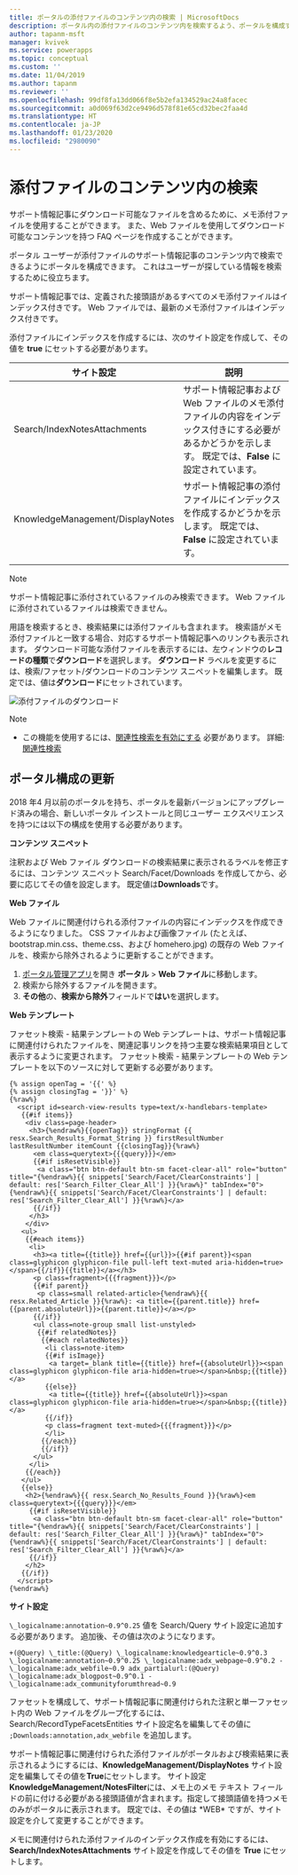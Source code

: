```yaml
---
title: ポータルの添付ファイルのコンテンツ内の検索 | MicrosoftDocs
description: ポータル内の添付ファイルのコンテンツ内を検索するよう、ポータルを構成する方法を説明します。
author: tapanm-msft
manager: kvivek
ms.service: powerapps
ms.topic: conceptual
ms.custom: ''
ms.date: 11/04/2019
ms.author: tapanm
ms.reviewer: ''
ms.openlocfilehash: 99df8fa13dd066f8e5b2efa134529ac24a8facec
ms.sourcegitcommit: a0d069f63d2ce9496d578f81e65cd32bec2faa4d
ms.translationtype: HT
ms.contentlocale: ja-JP
ms.lasthandoff: 01/23/2020
ms.locfileid: "2980090"
---
```

# <a name="search-within-file-attachment-content"></a>添付ファイルのコンテンツ内の検索

サポート情報記事にダウンロード可能なファイルを含めるために、メモ添付ファイルを使用することができます。 また、Web ファイルを使用してダウンロード可能なコンテンツを持つ FAQ ページを作成することができます。

ポータル ユーザーが添付ファイルのサポート情報記事のコンテンツ内で検索できるようにポータルを構成できます。 これはユーザーが探している情報を検索するために役立ちます。

サポート情報記事では、定義された接頭語があるすべてのメモ添付ファイルはインデックス付きです。 Web ファイルでは、最新のメモ添付ファイルはインデックス付きです。

添付ファイルにインデックスを作成するには、次のサイト設定を作成して、その値を **true** にセットする必要があります。

|サイト設定|説明|
|------------|-----------|
|Search/IndexNotesAttachments|サポート情報記事および Web ファイルのメモ添付ファイルの内容をインデックス付きにする必要があるかどうかを示します。 既定では、**False** に設定されています。|
|KnowledgeManagement/DisplayNotes|サポート情報記事の添付ファイルにインデックスを作成するかどうかを示します。 既定では、**False** に設定されています。|
|||

> [!NOTE]
> サポート情報記事に添付されているファイルのみ検索できます。 Web ファイルに添付されているファイルは検索できません。

用語を検索するとき、検索結果には添付ファイルも含まれます。 検索語がメモ添付ファイルと一致する場合、対応するサポート情報記事へのリンクも表示されます。 ダウンロード可能な添付ファイルを表示するには、左ウィンドウの**レコードの種類**で**ダウンロード**を選択します。 **ダウンロード** ラベルを変更するには、検索/ファセット/ダウンロードのコンテンツ スニペットを編集します。 既定では、値は**ダウンロード**にセットされています。

![添付ファイルのダウンロード](../media/search-attachment-content.png "添付ファイルのダウンロード") 

> [!NOTE]
> - この機能を使用するには、[関連性検索を有効にする](https://docs.microsoft.com/dynamics365/customer-engagement/admin/configure-relevance-search-organization) 必要があります。 詳細: [関連性検索](https://docs.microsoft.com/dynamics365/customer-engagement/basics/relevance-search-results)
 
## <a name="update-portal-configurations"></a>ポータル構成の更新

2018 年4 月以前のポータルを持ち、ポータルを最新バージョンにアップグレード済みの場合、新しいポータル インストールと同じユーザー エクスペリエンスを持つには以下の構成を使用する必要があります。

**コンテンツ スニペット**

注釈および Web ファイル ダウンロードの検索結果に表示されるラベルを修正するには、コンテンツ スニペット Search/Facet/Downloads を作成してから、必要に応じてその値を設定します。 既定値は**Downloads**です。

**Web ファイル**

Web ファイルに関連付けられる添付ファイルの内容にインデックスを作成できるようになりました。 CSS ファイルおよび画像ファイル (たとえば、bootstrap.min.css、theme.css、および homehero.jpg) の既存の Web ファイルを、検索から除外されるように更新することができます。 

1. [ポータル管理アプリ](configure-portal.md)を開き **ポータル** > **Web ファイル**に移動します。
2. 検索から除外するファイルを開きます。
3. **その他**の、**検索から除外**フィールドで**はい**を選択します。

**Web テンプレート**

ファセット検索 - 結果テンプレートの Web テンプレートは、サポート情報記事に関連付けられたファイルを、関連記事リンクを持つ主要な検索結果項目として表示するように変更されます。 ファセット検索 - 結果テンプレートの Web テンプレートを以下のソースに対して更新する必要があります。

```
{% assign openTag = '{{' %}
{% assign closingTag = '}}' %}
{%raw%}
  <script id=search-view-results type=text/x-handlebars-template>
   {{#if items}}
    <div class=page-header>
     <h3>{%endraw%}{{openTag}} stringFormat {{ resx.Search_Results_Format_String }} firstResultNumber lastResultNumber itemCount {{closingTag}}{%raw%}
      <em class=querytext>{{{query}}}</em>
      {{#if isResetVisible}}
       <a class="btn btn-default btn-sm facet-clear-all" role="button" title="{%endraw%}{{ snippets['Search/Facet/ClearConstraints'] | default: res['Search_Filter_Clear_All'] }}{%raw%}" tabIndex="0">{%endraw%}{{ snippets['Search/Facet/ClearConstraints'] | default: res['Search_Filter_Clear_All'] }}{%raw%}</a>
      {{/if}}
     </h3>
    </div>
   <ul>
    {{#each items}}
     <li>
      <h3><a title={{title}} href={{url}}>{{#if parent}}<span class=glyphicon glyphicon-file pull-left text-muted aria-hidden=true></span>{{/if}}{{title}}</a></h3>
      <p class=fragment>{{{fragment}}}</p>
      {{#if parent}}
       <p class=small related-article>{%endraw%}{{ resx.Related_Article }}{%raw%}: <a title={{parent.title}} href={{parent.absoluteUrl}}>{{parent.title}}</a></p>
      {{/if}}
      <ul class=note-group small list-unstyled>
       {{#if relatedNotes}}
        {{#each relatedNotes}}
         <li class=note-item>
         {{#if isImage}}
          <a target=_blank title={{title}} href={{absoluteUrl}}><span class=glyphicon glyphicon-file aria-hidden=true></span>&nbsp;{{title}}</a>
         {{else}}
          <a title={{title}} href={{absoluteUrl}}><span class=glyphicon glyphicon-file aria-hidden=true></span>&nbsp;{{title}}</a>
         {{/if}}
         <p class=fragment text-muted>{{{fragment}}}</p>
         </li>
        {{/each}}
        {{/if}}
      </ul>
     </li>
    {{/each}}
   </ul>
   {{else}}
    <h2>{%endraw%}{{ resx.Search_No_Results_Found }}{%raw%}<em class=querytext>{{{query}}}</em>
     {{#if isResetVisible}}
      <a class="btn btn-default btn-sm facet-clear-all" role="button" title="{%endraw%}{{ snippets['Search/Facet/ClearConstraints'] | default: res['Search_Filter_Clear_All'] }}{%raw%}" tabIndex="0">{%endraw%}{{ snippets['Search/Facet/ClearConstraints'] | default: res['Search_Filter_Clear_All'] }}{%raw%}</a>
     {{/if}}
    </h2>
   {{/if}}
  </script>
{%endraw%}
```

**サイト設定**

`\_logicalname:annotation~0.9^0.25` 値を Search/Query サイト設定に追加する必要があります。 追加後、その値は次のようになります。
```
+(@Query) \_title:(@Query) \_logicalname:knowledgearticle~0.9^0.3 \_logicalname:annotation~0.9^0.25 \_logicalname:adx_webpage~0.9^0.2 -\_logicalname:adx_webfile~0.9 adx_partialurl:(@Query) \_logicalname:adx_blogpost~0.9^0.1 -\_logicalname:adx_communityforumthread~0.9
```

ファセットを構成して、サポート情報記事に関連付けられた注釈と単一ファセット内の Web ファイルをグループ化するには、Search/RecordTypeFacetsEntities サイト設定名を編集してその値に `;Downloads:annotation,adx_webfile` を追加します。

サポート情報記事に関連付けられた添付ファイルがポータルおよび検索結果に表示されるようにするには、**KnowledgeManagement/DisplayNotes** サイト設定を編集してその値を**True**にセットします。 サイト設定**KnowledgeManagement/NotesFilter**には、メモ上のメモ テキスト フィールドの前に付ける必要がある接頭語値が含まれます。指定して接頭語値を持つメモのみがポータルに表示されます。 既定では、その値は \*WEB\* ですが、サイト設定を介して変更することができます。

メモに関連付けられた添付ファイルのインデックス作成を有効にするには、 **Search/IndexNotesAttachments** サイト設定を作成してその値を **True** にセットします。
